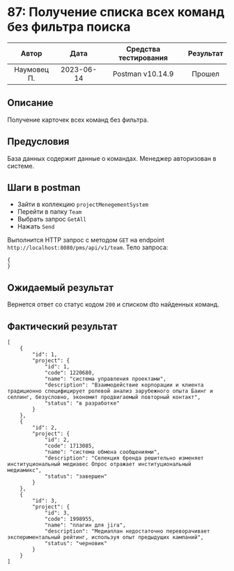 # 87: Получение списка всех команд без фильтра поиска

|    Автор    |    Дата    | Средства тестирования | Результат |
|:-----------:|:----------:|:---------------------:|:---------:|
| Наумовец П. | 2023-06-14 |   Postman v10.14.9    |  Прошел   |

## Описание

Получение карточек всех команд без фильтра.

## Предусловия

База данных содержит данные о командах. Менеджер авторизован в системе.

## Шаги в postman

* Зайти в коллекцию `projectMenegementSystem`
* Перейти в папку `Team`
* Выбрать запрос `GetAll`
* Нажать `Send`

Выполнится HTTP запрос с методом `GET` на endpoint `http://localhost:8080/pms/api/v1/team`. Тело запроса:

```
{
}
```

## Ожидаемый результат

Вернется ответ со статус кодом `200` и списком dto найденных команд.

## Фактический результат

```
[
    {
        "id": 1,
        "project": {
            "id": 1,
            "code": 1220680,
            "name": "система управления проектами",
            "description": "Взаимодействие корпорации и клиента традиционно специфицирует ролевой анализ зарубежного опыта Баинг и селлинг, безусловно, экономит продвигаемый повторный контакт",
            "status": "в разработке"
        }
    },
    {
        "id": 2,
        "project": {
            "id": 2,
            "code": 1713085,
            "name": "система обмена сообщениями",
            "description": "Селекция бренда решительно изменяет институциональный медиавес Опрос отражает институциональный медиамикс",
            "status": "завершен"
        }
    },
    {
        "id": 3,
        "project": {
            "id": 3,
            "code": 1998955,
            "name": "плагин для jira",
            "description": "Медиаплан недостаточно переворачивает экспериментальный рейтинг, используя опыт предыдущих кампаний",
            "status": "черновик"
        }
    }
]
```
